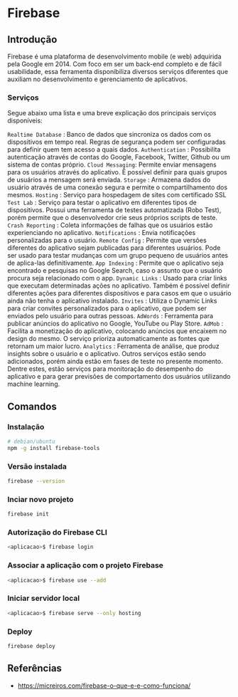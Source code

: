 # Firebase

## Introdução

Firebase é uma plataforma de desenvolvimento mobile (e web) adquirida pela Google em 2014. Com foco em ser um back-end completo e de fácil usabilidade, essa ferramenta disponibiliza diversos serviços diferentes que auxiliam no desenvolvimento e gerenciamento de aplicativos.

### Serviços

Segue abaixo uma lista e uma breve explicação dos principais serviços disponíveis:

`Realtime Database`
    : Banco de dados que sincroniza os dados com os dispositivos em tempo real. Regras de segurança podem ser configuradas para definir quem tem acesso a quais dados.
`Authentication`
    : Possibilita autenticação através de contas do Google, Facebook, Twitter, Github ou um sistema de contas próprio.
`Cloud Messaging`: Permite enviar mensagens para os usuários através do aplicativo. É possível definir para quais grupos de usuários a mensagem será enviada.
`Storage`
    : Armazena dados do usuário através de uma conexão segura e permite o compartilhamento dos mesmos.
`Hosting`
    : Serviço para hospedagem de sites com certificado SSL
`Test Lab`
    : Serviço para testar o aplicativo em diferentes tipos de dispositivos. Possui uma ferramenta de testes automatizada (Robo Test), porém permite que o desenvolvedor crie seus próprios scripts de teste.
`Crash Reporting`
    : Coleta informações de falhas que os usuários estão experienciando no aplicativo.
`Notifications`
    : Envia notificações personalizadas para o usuário.
`Remote Config`
    : Permite que versões diferentes do aplicativo sejam publicadas para diferentes usuários. Pode ser usado para testar mudanças com um grupo pequeno de usuários antes de aplica-las definitivamente.
`App Indexing`
    : Permite que o aplicativo seja encontrado e pesquisas no Google Search, caso o assunto que o usuário procura seja relacionado com o app.
`Dynamic Links`
    : Usado para criar links que executam determinadas ações no aplicativo. Também é possível definir diferentes ações para diferentes dispositivos e para casos em que o usuário ainda não tenha o aplicativo instalado.
`Invites`
    : Utiliza o Dynamic Links para criar convites personalizados para o aplicativo, que podem ser enviados pelo usuário para outras pessoas.
`AdWords`
    : Ferramenta para publicar anúncios do aplicativo no Google, YouTube ou Play Store.
`AdMob`
    : Facilita a monetização do aplicativo, colocando anúncios que encaixem no design do mesmo. O serviço prioriza automaticamente as fontes que retornam um maior lucro.
`Analytics`
    : Ferramenta de análise, que produz insights sobre o usuário e o aplicativo.
Outros serviços estão sendo adicionados, porém ainda estão em fases de teste no presente momento. Dentre estes, estão serviços para monitoração do desempenho do aplicativo e para gerar previsões de comportamento dos usuários utilizando machine learning.

## Comandos

### Instalação

```bash
# debian/ubuntu
npm -g install firebase-tools
```

### Versão instalada

```bash
firebase --version
```

### Inciar novo projeto

```bash
firebase init
```

### Autorização do Firebase CLI

```bash
<aplicacao>$ firebase login
```

### Associar a aplicação com o projeto Firebase

```bash
<aplicacao>$ firebase use --add
```

### Iniciar servidor local

```bash
<aplicacao>$ firebase serve --only hosting
```

### Deploy

```bash
firebase deploy
```

## Referências

- <https://micreiros.com/firebase-o-que-e-e-como-funciona/>
